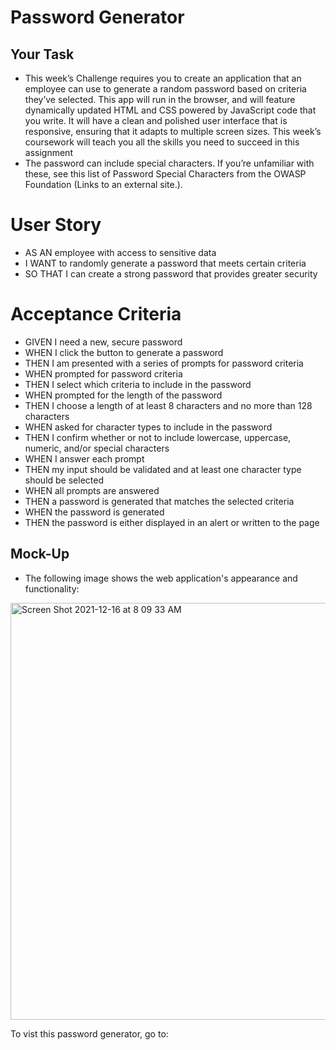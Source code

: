 # Password Generator 
## Your Task
* This week’s Challenge requires you to create an application that an employee can use to generate a random password based on criteria they’ve selected. This app will run in the browser, and will feature dynamically updated HTML and CSS powered by JavaScript code that you write. It will have a clean and polished user interface that is responsive, ensuring that it adapts to multiple screen sizes. This week’s coursework will teach you all the skills you need to succeed in this assignment
* The password can include special characters. If you’re unfamiliar with these, see this list of Password Special Characters from the OWASP Foundation (Links to an external site.).
# User Story
* AS AN employee with access to sensitive data
* I WANT to randomly generate a password that meets certain criteria
* SO THAT I can create a strong password that provides greater security
# Acceptance Criteria
* GIVEN I need a new, secure password
* WHEN I click the button to generate a password
* THEN I am presented with a series of prompts for password criteria
* WHEN prompted for password criteria
* THEN I select which criteria to include in the password
* WHEN prompted for the length of the password
* THEN I choose a length of at least 8 characters and no more than 128 characters
* WHEN asked for character types to include in the password
* THEN I confirm whether or not to include lowercase, uppercase, numeric, and/or special characters
* WHEN I answer each prompt
* THEN my input should be validated and at least one character type should be selected
* WHEN all prompts are answered
* THEN a password is generated that matches the selected criteria
* WHEN the password is generated
* THEN the password is either displayed in an alert or written to the page
## Mock-Up
* The following image shows the web application's appearance and functionality:
<img width="667" alt="Screen Shot 2021-12-16 at 8 09 33 AM" src="https://user-images.githubusercontent.com/94582549/146407254-00e03239-861e-42a1-9b6b-32c04a506085.png">

To vist this password generator, go to: